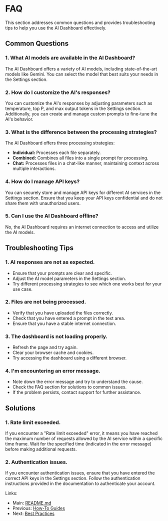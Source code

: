 # FAQ

This section addresses common questions and provides troubleshooting tips to help you use the AI Dashboard effectively.

## Common Questions

### 1. What AI models are available in the AI Dashboard?

The AI Dashboard offers a variety of AI models, including state-of-the-art models like Gemini. You can select the model that best suits your needs in the Settings section.

### 2. How do I customize the AI's responses?

You can customize the AI's responses by adjusting parameters such as temperature, top P, and max output tokens in the Settings section. Additionally, you can create and manage custom prompts to fine-tune the AI's behavior.

### 3. What is the difference between the processing strategies?

The AI Dashboard offers three processing strategies:

-   **Individual:** Processes each file separately.
-   **Combined:** Combines all files into a single prompt for processing.
-   **Chat:** Processes files in a chat-like manner, maintaining context across multiple interactions.

### 4. How do I manage API keys?

You can securely store and manage API keys for different AI services in the Settings section. Ensure that you keep your API keys confidential and do not share them with unauthorized users.

### 5. Can I use the AI Dashboard offline?

No, the AI Dashboard requires an internet connection to access and utilize the AI models.

## Troubleshooting Tips

### 1. AI responses are not as expected.

-   Ensure that your prompts are clear and specific.
-   Adjust the AI model parameters in the Settings section.
-   Try different processing strategies to see which one works best for your use case.

### 2. Files are not being processed.

-   Verify that you have uploaded the files correctly.
-   Check that you have entered a prompt in the text area.
-   Ensure that you have a stable internet connection.

### 3. The dashboard is not loading properly.

-   Refresh the page and try again.
-   Clear your browser cache and cookies.
-   Try accessing the dashboard using a different browser.

### 4. I'm encountering an error message.

-   Note down the error message and try to understand the cause.
-   Check the FAQ section for solutions to common issues.
-   If the problem persists, contact support for further assistance.

## Solutions

### 1. Rate limit exceeded.

If you encounter a "Rate limit exceeded" error, it means you have reached the maximum number of requests allowed by the AI service within a specific time frame. Wait for the specified time (indicated in the error message) before making additional requests.

### 2. Authentication issues.

If you encounter authentication issues, ensure that you have entered the correct API keys in the Settings section. Follow the authentication instructions provided in the documentation to authenticate your account.

Links:

-   Main: [README.md](README.md)
-   Previous: [How-To Guides](how-to-guides.md)
-   Next: [Best Practices](best-practices.md)